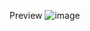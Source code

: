 Preview
![image](https://github.com/RasaIulian/CreateFilterUserApp/assets/99275349/b9fdd1f2-b917-44e1-ab5e-bf2501e4181d)

